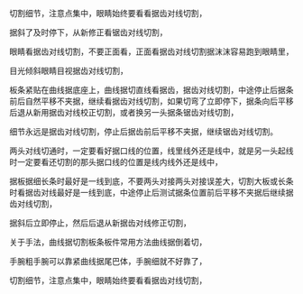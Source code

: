
切割细节，注意点集中，眼睛始终要看看据齿对线切割，

据斜了及时停下，从新修正看锯齿对线切割，


眼睛看据齿对线切割，不要正面看，正面看据齿对线切割据沫沫容易跑到眼睛里，


目光倾斜眼睛目视据齿对线切割，


板条紧贴在曲线据底座上，曲线据切直线看据齿，据齿对线切割，中途停止后据条前后自然平移不夹据，继续看据齿对线切割，如果切弯了立即停下，据条向后平移后退从新用据齿对线校正切割，或者换另一头据条锯齿对线切割，

细节永远是据齿对线切割，停止后据齿前后平移不夹据，继续锯齿对线切割。

两头对线切通时，一定要看好据口线的位置，线里线外还是线中，就是另一头起线时一定要看还切割的那头据口线的位置是线内线外还是线中，

据板据细长条时最好是一线到底，不要两头对接两头对接误差大，切割大板或长条时看据齿对线最好是一线到底，中途停止后测试据条位置前后平移不夹据后继续据齿对线切割，

据斜后立即停止，然后后退从新据齿对线修正切割，



关于手法，曲线据切割板条板件常用方法曲线据倒着切，




手腕粗手腕可以靠紧曲线据尾巴体，手腕细就不好靠了，


切割细节，注意点集中，眼睛始终要看看据齿对线切割，










